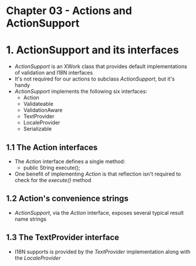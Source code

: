 # Chapter 03 - Actions and ActionSupport

# 1. ActionSupport and its interfaces
* *ActionSupport* is an XWork class that provides default implementations of validation and I18N interfaces
* It's not required for our actions to subclass *ActionSupport*, but it's handy
* *ActionSupport* implements the following six interfaces:
	* Action
	* Validateable
	* ValidationAware
	* TextProvider
	* LocaleProvider
	* Serializable

## 1.1 The Action interfaces
* The *Action* interface defines a single method:
	* public String execute();
* One benefit of implementing *Action* is that reflection isn't required to check for the *execute()* method

## 1.2 Action's convenience strings
* *ActionSupport*, via the *Action* interface, exposes several typical result name strings

## 1.3 The TextProvider interface
* I18N supports is provided by the *TextProvider* implementation along with the *LocaleProvider*
	